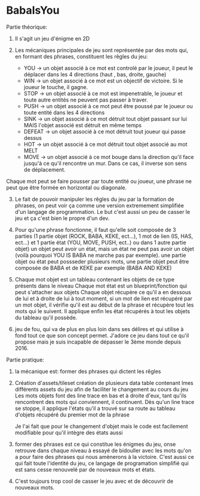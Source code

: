 # BabaIsYou


Partie théorique:

1) Il s'agit un jeu d'énigme en 2D

2) Les mécaniques principales de jeu sont représentée par des mots qui, en formant des phrases, constituent les rêgles du jeu:
	- YOU -> un objet associé à ce mot est controlé par le joueur, il peut le déplacer dans les 4 directions (haut , bas, droite, gauche)
	- WIN -> un objet associé à ce mot est un objectif de victoire. Si le joueur le touche, il gagne.
	- STOP -> un objet associé à ce mot est impenetrable, le joueur et toute autre entités ne peuvent pas passer à traver.
	- PUSH -> un objet associé à ce mot peut être poussé par le joueur ou toute entité dans les 4 directions
	- SINK -> un objet associé à ce mot détruit tout objet passant sur lui MAIS l'objet associé est détruit en même temps
	- DEFEAT -> un objet associé à ce mot détruit tout joueur qui passe dessus
	- HOT -> un objet associé à ce mot détruit tout objet associé au mot MELT
	- MOVE -> un objet associé à ce mot bouge dans la direction qu'il face jusqu'à ce qu'il rencontre un mur. Dans ce cas, il inverse son sens de déplacement.

Chaque mot peut se faire pousser par toute entité ou joueur, une phrase ne peut que être formée en horizontal ou diagonale.

3) Le fait de pouvoir manipuler les rêgles du jeu par la formation de phrases, on peut voir ça comme une version extremement simplifiée d'un langage de programmation. Le but c'est aussi un peu de casser le jeu et ça c'est bien le propre d'un dev.

4) Pour qu'une phrase fonctionne, il faut qu'elle soit composée de 3 parties (1 partie objet (ROCK, BABA, KEKE, ect...), 1 mot de lien (IS, HAS, ect...) et 1 partie état (YOU, MOVE, PUSH, ect..) ou dans 1 autre partie objet)
un objet peut avoir un état, mais un état ne peut pas avoir un objet (voilà pourquoi YOU IS BABA ne marche pas par exemple).
une partie objet ou état peut possseder plusieurs mots, une partie objet peut être composée de BABA et de KEKE par exemple (BABA AND KEKE)

5) Chaque mot objet est un tableau contenant les objets de ce type présents dans le niveau
Chaque mot état est un blueprint/fonction qui peut s'attacher aux objets
Chaque objet récupère ce qu'il a en dessous de lui et à droite de lui à tout moment, si un mot de lien est récupéré par un mot objet, il vérifie qu'il est au début de la phrase et récupère tout les mots qui le suivent. Il applique enfin les état récupérés à tout les objets du tableau qu'il possède.

6) jeu de fou, qui va de plus en plus loin dans ses délires et qui utilise à fond tout ce que son concept permet. J'adore ce jeu dans tout ce qu'il propose mais je suis incapable de dépasser le 3ème monde depuis 2016.

Partie pratique:

1) la mécanique est: former des phrases qui dictent les rêgles

2) Création d'assets/tileset
   création de plusieurs data table contenant lmes différents assets du jeu afin de faciliter le changement au cours du jeu
   Les mots objets font des line trace en bas et à droite d'eux, tant qu'ils rencontrent des mots qui conviennent, il continuent.
   Dès qu'un line trace se stoppe, il applique l'états qu'il a trouvé sur sa route au tableau d'objets récupéré du premier mot de la phrase
   
   Je l'ai fait que pour le changement d'objet mais le code est facilement modifiable pour qu'il intègre des états aussi

3) former des phrases est ce qui constitue les énigmes du jeu, onse retrouve dans chaque niveau à essayé de bidouller avec les mots qu'on a pour faire des phrases qui nous amènerons à la victoire. C'est aussi ce qui fait toute l'identité du jeu, ce langage de programation simplifié qui est sans cesse renouvelé par de nouveaux mots et états.

4) C'est toujours trop cool de casser le jeu avec et de découvrir de nouveaux mots.
